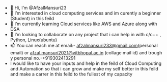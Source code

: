 - 👋 Hi, I’m @AfzalMansuri23
- 👀 I’m interested in cloud computing services and im curently a beginner (Student) in this feild
- 🌱 I’m currently learning Cloud services like AWS and Azure along with DSA 
- 💞️ I’m looking to collaborate on any project that i can help in with c/c++ , Python, Linux(ubuntu) 
- 📫 You can reach me at email:- afzalmansuri233@gmail.com(personal email) or afzal.mansuri2021@vitbhopal.ac.in (collage mail id) and trough y personal no.-+919302413291
- I would like to have your inputs and help in the feild of Cloud Computing and Automation so that i can grow and make my self better in this feild and make a carrer in this feild 
  to the fullest of my capacity
<!---
AfzalMansuri23/AfzalMansuri23 is a ✨ special ✨ repository because its `README.md` (this file) appears on your GitHub profile.
You can click the Preview link to take a look at your changes.
--->
